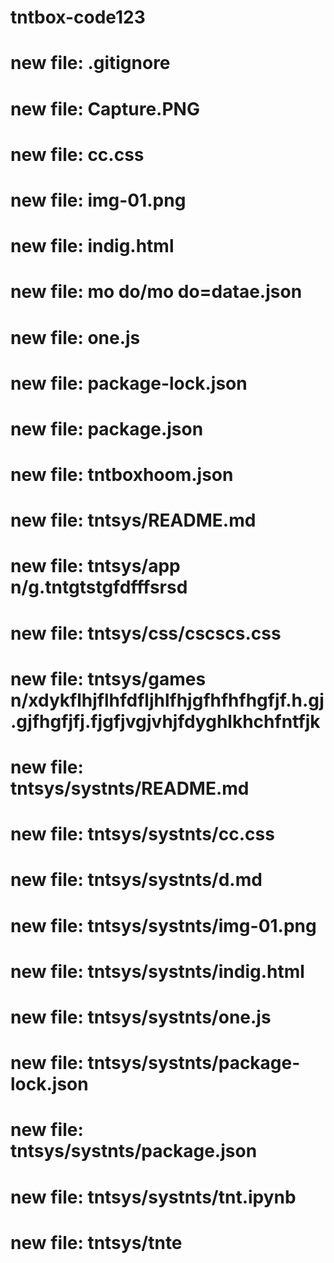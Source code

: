 # tntbox-code123
#	new file:   .gitignore
#	new file:   Capture.PNG
#	new file:   cc.css
#	new file:   img-01.png
#	new file:   indig.html
#	new file:   mo do/mo do=datae.json
#	new file:   one.js
#	new file:   package-lock.json
#	new file:   package.json
#	new file:   tntboxhoom.json
#	new file:   tntsys/README.md
#	new file:   tntsys/app n/g.tntgtstgfdfffsrsd
#	new file:   tntsys/css/cscscs.css
#	new file:   tntsys/games n/xdykflhjflhfdfljhlfhjgfhfhfhgfjf.h.gj.gjfhgfjfj.fjgfjvgjvhjfdyghlkhchfntfjk
#	new file:   tntsys/systnts/README.md
#	new file:   tntsys/systnts/cc.css
#	new file:   tntsys/systnts/d.md
#	new file:   tntsys/systnts/img-01.png
#	new file:   tntsys/systnts/indig.html
#	new file:   tntsys/systnts/one.js
#	new file:   tntsys/systnts/package-lock.json
#	new file:   tntsys/systnts/package.json
#	new file:   tntsys/systnts/tnt.ipynb
#	new file:   tntsys/tnte
